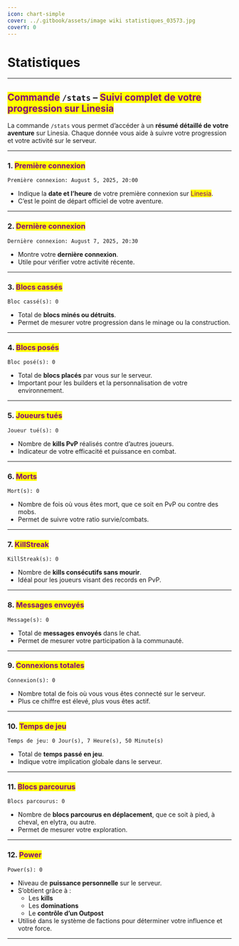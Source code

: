 ```yaml
---
icon: chart-simple
cover: ../.gitbook/assets/image wiki statistiques_03573.jpg
coverY: 0
---
```


# Statistiques

***

## <mark style="color:purple;">Commande</mark> `/stats` – <mark style="color:purple;">Suivi complet de votre progression sur Linesia</mark>

La commande `/stats` vous permet d’accéder à un **résumé détaillé de votre aventure** sur Linesia. Chaque donnée vous aide à suivre votre progression et votre activité sur le serveur.

***

### 1. <mark style="color:purple;">Première connexion</mark>

```
Première connexion: August 5, 2025, 20:00
```

* Indique la **date et l’heure** de votre première connexion sur <mark style="color:purple;">Linesia</mark>.
* C’est le point de départ officiel de votre aventure.

***

### 2. <mark style="color:purple;">Dernière connexion</mark>

```
Dernière connexion: August 7, 2025, 20:30
```

* Montre votre **dernière connexion**.
* Utile pour vérifier votre activité récente.

***

### 3. <mark style="color:purple;">Blocs cassés</mark>

```
Bloc cassé(s): 0
```

* Total de **blocs minés ou détruits**.
* Permet de mesurer votre progression dans le minage ou la construction.

***

### 4. <mark style="color:purple;">Blocs posés</mark>

```
Bloc posé(s): 0
```

* Total de **blocs placés** par vous sur le serveur.
* Important pour les builders et la personnalisation de votre environnement.

***

### 5. <mark style="color:purple;">Joueurs tués</mark>

```
Joueur tué(s): 0
```

* Nombre de **kills PvP** réalisés contre d’autres joueurs.
* Indicateur de votre efficacité et puissance en combat.

***

### 6. <mark style="color:purple;">Morts</mark>

```
Mort(s): 0
```

* Nombre de fois où vous êtes mort, que ce soit en PvP ou contre des mobs.
* Permet de suivre votre ratio survie/combats.

***

### 7. <mark style="color:purple;">KillStreak</mark>

```
KillStreak(s): 0
```

* Nombre de **kills consécutifs sans mourir**.
* Idéal pour les joueurs visant des records en PvP.

***

### 8. <mark style="color:purple;">Messages envoyés</mark>

```
Message(s): 0
```

* Total de **messages envoyés** dans le chat.
* Permet de mesurer votre participation à la communauté.

***

### 9. <mark style="color:purple;">Connexions totales</mark>

```
Connexion(s): 0
```

* Nombre total de fois où vous vous êtes connecté sur le serveur.
* Plus ce chiffre est élevé, plus vous êtes actif.

***

### 10. <mark style="color:purple;">Temps de jeu</mark>

```
Temps de jeu: 0 Jour(s), 7 Heure(s), 50 Minute(s)
```

* Total de **temps passé en jeu**.
* Indique votre implication globale dans le serveur.

***

### 11. <mark style="color:purple;">Blocs parcourus</mark>

```
Blocs parcourus: 0
```

* Nombre de **blocs parcourus en déplacement**, que ce soit à pied, à cheval, en elytra, ou autre.
* Permet de mesurer votre exploration.

***

### 12. <mark style="color:purple;">Power</mark>

```
Power(s): 0
```

* Niveau de **puissance personnelle** sur le serveur.
* S’obtient grâce à :
  * Les **kills**
  * Les **dominations**
  * Le **contrôle d’un Outpost**
* Utilisé dans le système de factions pour déterminer votre influence et votre force.

***
